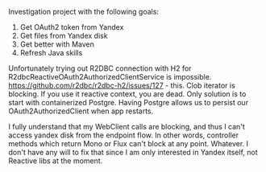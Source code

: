 Investigation project with the following goals:
1) Get OAuth2 token from Yandex
2) Get files from Yandex disk
3) Get better with Maven
4) Refresh Java skills

Unfortunately trying out R2DBC connection with H2 for R2dbcReactiveOAuth2AuthorizedClientService is impossible.
https://github.com/r2dbc/r2dbc-h2/issues/127 - this.
Clob iterator is blocking. If you use it reactive context, you are dead.
Only solution is to start with containerized Postgre.
Having Postgre allows us to persist our OAuth2AuthorizedClient when app restarts.

I fully understand that my WebClient calls are blocking, and thus I can't access yandex disk from the endpoint flow.
In other words, controller methods which return Mono or Flux can't block at any point. Whatever.
I don't have any will to fix that since I am only interested in Yandex itself, not Reactive libs at the moment.